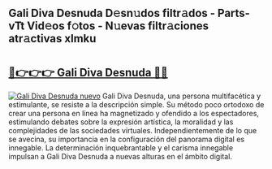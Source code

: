 ## Gali Diva Desnuda D𝚎sn𝚞dos filtr𝚊dos - Parts-vTt Vid𝚎os f𝚘tos - N𝚞evas filtr𝚊ciones atr𝚊ctivas xlmku

# <h2><a href="http://mbdrxzr.tromn.icu/?c=Gali+Diva+Desnuda">🔗👉👉👉 Gali Diva Desnuda 🔗🔗</a></h2>

[![Gali Diva Desnuda nuevo](https://i.imgur.com/pEAQMta.gif)](http://mbdrxzr.tromn.icu/?c=Gali+Diva+Desnuda)
Gali Diva Desnuda, una persona multifacética y estimulante, se resiste a la descripción simple. Su método poco ortodoxo de crear una persona en línea ha magnetizado y ofendido a los espectadores, estimulando debates sobre la expresión artística, la moralidad y las complejidades de las sociedades virtuales. Independientemente de lo que se avecina, su importancia en la configuración del panorama digital es innegable. La determinación inquebrantable y el carisma innegable impulsan a Gali Diva Desnuda a nuevas alturas en el ámbito digital.
